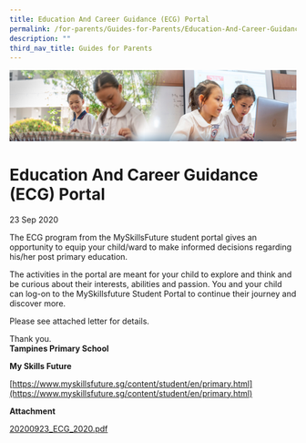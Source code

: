 ```yaml
---
title: Education And Career Guidance (ECG) Portal
permalink: /for-parents/Guides-for-Parents/Education-And-Career-Guidance-ECG-Portal/
description: ""
third_nav_title: Guides for Parents
---
```

![](/images/ForParents.jpg)

Education And Career Guidance (ECG) Portal
==========================================

23 Sep 2020   
  
The ECG program from the MySkillsFuture student portal gives an opportunity to equip your child/ward to make informed decisions regarding his/her post primary education.   
  
The activities in the portal are meant for your child to explore and think and be curious about their interests, abilities and passion. You and your child can log-on to the MySkillsfuture Student Portal to continue their journey and discover more.   
  
Please see attached letter for details.   
  
Thank you.   
<b>Tampines Primary School</b>  
  

<b>My Skills Future</b>  

[https://www.myskillsfuture.sg/content/student/en/primary.html](https://www.myskillsfuture.sg/content/student/en/primary.html)

  

<b>Attachment</b>  

[20200923\_ECG\_2020.pdf](https://tampinespri.moe.edu.sg/qql/slot/u175/Announcements/dl/20200923_ECG_2020.pdf)